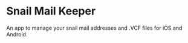 # Snail Mail Keeper

An app to manage your snail mail addresses and .VCF files for iOS and Android.
